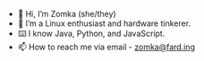 - 👋 Hi, I’m Zomka (she/they)
- 🐧 I’m a Linux enthusiast and hardware tinkerer.
- ⌨️ I know Java, Python, and JavaScript.
- 📫 How to reach me via email - zomka@fard.ing
